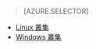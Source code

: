 > [AZURE.SELECTOR]
- [Linux 叢集](../articles/hdinsight/hdinsight-use-oozie-linux-mac.md)
- [Windows 叢集](../articles/hdinsight/hdinsight-use-oozie.md)


